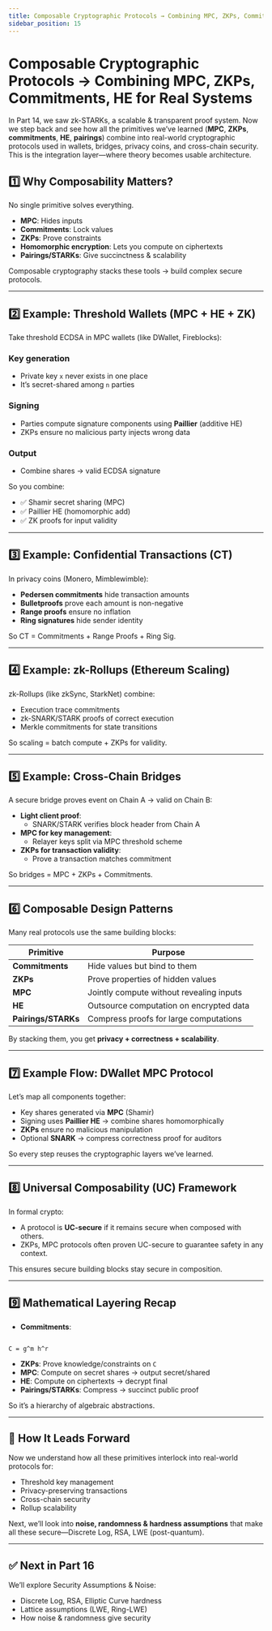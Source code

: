 ```yaml
---
title: Composable Cryptographic Protocols → Combining MPC, ZKPs, Commitments, HE for Real Systems
sidebar_position: 15
---
```


# Composable Cryptographic Protocols → Combining MPC, ZKPs, Commitments, HE for Real Systems

In Part 14, we saw zk-STARKs, a scalable & transparent proof system. Now we step back and see how all the primitives we’ve learned (**MPC**, **ZKPs**, **commitments**, **HE**, **pairings**) combine into real-world cryptographic protocols used in wallets, bridges, privacy coins, and cross-chain security. This is the integration layer—where theory becomes usable architecture.

## 1️⃣ Why Composability Matters?

No single primitive solves everything.

-   **MPC**: Hides inputs
-   **Commitments**: Lock values
-   **ZKPs**: Prove constraints
-   **Homomorphic encryption**: Lets you compute on ciphertexts
-   **Pairings/STARKs**: Give succinctness & scalability

Composable cryptography stacks these tools → build complex secure protocols.

---

## 2️⃣ Example: Threshold Wallets (MPC + HE + ZK)

Take threshold ECDSA in MPC wallets (like DWallet, Fireblocks):

### Key generation

-   Private key `x` never exists in one place
-   It’s secret-shared among `n` parties

### Signing

-   Parties compute signature components using **Paillier** (additive HE)
-   ZKPs ensure no malicious party injects wrong data

### Output

-   Combine shares → valid ECDSA signature

So you combine:

-   ✅ Shamir secret sharing (MPC)
-   ✅ Paillier HE (homomorphic add)
-   ✅ ZK proofs for input validity

---

## 3️⃣ Example: Confidential Transactions (CT)

In privacy coins (Monero, Mimblewimble):

-   **Pedersen commitments** hide transaction amounts
-   **Bulletproofs** prove each amount is non-negative
-   **Range proofs** ensure no inflation
-   **Ring signatures** hide sender identity

So CT = Commitments + Range Proofs + Ring Sig.

---

## 4️⃣ Example: zk-Rollups (Ethereum Scaling)

zk-Rollups (like zkSync, StarkNet) combine:

-   Execution trace commitments
-   zk-SNARK/STARK proofs of correct execution
-   Merkle commitments for state transitions

So scaling = batch compute + ZKPs for validity.

---

## 5️⃣ Example: Cross-Chain Bridges

A secure bridge proves event on Chain A → valid on Chain B:

-   **Light client proof**:
    -   SNARK/STARK verifies block header from Chain A
-   **MPC for key management**:
    -   Relayer keys split via MPC threshold scheme
-   **ZKPs for transaction validity**:
    -   Prove a transaction matches commitment

So bridges = MPC + ZKPs + Commitments.

---

## 6️⃣ Composable Design Patterns

Many real protocols use the same building blocks:

| Primitive           | Purpose                                  |
| ------------------- | ---------------------------------------- |
| **Commitments**     | Hide values but bind to them             |
| **ZKPs**            | Prove properties of hidden values        |
| **MPC**             | Jointly compute without revealing inputs |
| **HE**              | Outsource computation on encrypted data  |
| **Pairings/STARKs** | Compress proofs for large computations   |

By stacking them, you get **privacy + correctness + scalability**.

---

## 7️⃣ Example Flow: DWallet MPC Protocol

Let’s map all components together:

-   Key shares generated via **MPC** (Shamir)
-   Signing uses **Paillier HE** → combine shares homomorphically
-   **ZKPs** ensure no malicious manipulation
-   Optional **SNARK** → compress correctness proof for auditors

So every step reuses the cryptographic layers we’ve learned.

---

## 8️⃣ Universal Composability (UC) Framework

In formal crypto:

-   A protocol is **UC-secure** if it remains secure when composed with others.
-   ZKPs, MPC protocols often proven UC-secure to guarantee safety in any context.

This ensures secure building blocks stay secure in composition.

---

## 9️⃣ Mathematical Layering Recap

-   **Commitments**:

```

C = g^m h^r

```

-   **ZKPs**: Prove knowledge/constraints on `C`
-   **MPC**: Compute on secret shares → output secret/shared
-   **HE**: Compute on ciphertexts → decrypt final
-   **Pairings/STARKs**: Compress → succinct public proof

So it’s a hierarchy of algebraic abstractions.

---

## 🔗 How It Leads Forward

Now we understand how all these primitives interlock into real-world protocols for:

-   Threshold key management
-   Privacy-preserving transactions
-   Cross-chain security
-   Rollup scalability

Next, we’ll look into **noise, randomness & hardness assumptions** that make all these secure—Discrete Log, RSA, LWE (post-quantum).

---

## ✅ Next in Part 16

We’ll explore Security Assumptions & Noise:

-   Discrete Log, RSA, Elliptic Curve hardness
-   Lattice assumptions (LWE, Ring-LWE)
-   How noise & randomness give security
